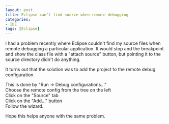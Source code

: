 ```yaml
---
layout: post
title: Eclipse can't find source when remote debugging
categories:
- IDE
tags: [Eclipse]
---
```


I had a problem recently where Eclipse couldn't find my source files when
remote debugging a particular application. It would stop and the breakpoint
and show the class file with a "attach source" button, but pointing it to the
source directory didn't do anything.

It turns out that the solution was to add the project to the remote debug
configuration.

This is done by "Run -> Debug configurations..."  
Choose the remote config from the tree on the left  
Click on the "Source" tab  
Click on the "Add..." button  
Follow the wizard.

Hope this helps anyone with the same problem.

